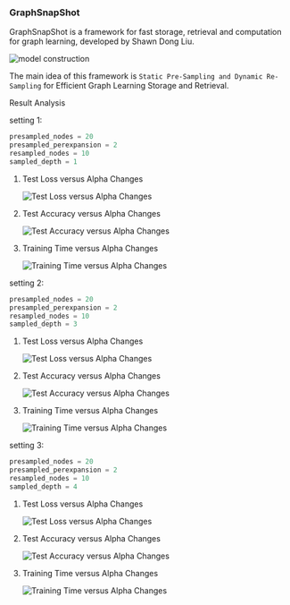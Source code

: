 ### GraphSnapShot

GraphSnapShot is a framework for fast storage, retrieval and computation for graph learning, developed by Shawn Dong Liu.

![model construction](./assets/SSDReS.png)

The main idea of this framework is `Static Pre-Sampling and Dynamic Re-Sampling` for Efficient Graph Learning Storage and Retrieval.

Result Analysis

setting 1:

```Python
presampled_nodes = 20
presampled_perexpansion = 2
resampled_nodes = 10
sampled_depth = 1
```



1. Test Loss versus Alpha Changes

   ![Test Loss versus Alpha Changes](results_1hop/Test_Loss_versus_Alpha_Changes.png)

2. Test Accuracy versus Alpha Changes

   ![Test Accuracy versus Alpha Changes](results_1hop/Test_Accuracy_versus_Alpha_Changes.png)

3. Training Time versus Alpha Changes

   ![Training Time versus Alpha Changes](results_1hop/Training_Time_versus_Alpha_Changes.png)

setting 2:

```Python
presampled_nodes = 20
presampled_perexpansion = 2
resampled_nodes = 10
sampled_depth = 3
```



1. Test Loss versus Alpha Changes

   ![Test Loss versus Alpha Changes](results_3hop/Test_Loss_versus_Alpha_Changes.png)

2. Test Accuracy versus Alpha Changes

   ![Test Accuracy versus Alpha Changes](results_3hop/Test_Accuracy_versus_Alpha_Changes.png)

3. Training Time versus Alpha Changes

   ![Training Time versus Alpha Changes](results_3hop/Training_Time_versus_Alpha_Changes.png)

   

setting 3:

```Python
presampled_nodes = 20
presampled_perexpansion = 2
resampled_nodes = 10
sampled_depth = 4
```



1. Test Loss versus Alpha Changes

   ![Test Loss versus Alpha Changes](results_4hop/Test_Loss_versus_Alpha_Changes.png)

2. Test Accuracy versus Alpha Changes

   ![Test Accuracy versus Alpha Changes](results_4hop/Test_Accuracy_versus_Alpha_Changes.png)

3. Training Time versus Alpha Changes

   ![Training Time versus Alpha Changes](results_4hop/Training_Time_versus_Alpha_Changes.png)

   